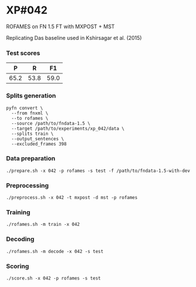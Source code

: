# XP\#042

ROFAMES on FN 1.5 FT with MXPOST + MST

Replicating Das baseline used in Kshirsagar et al. (2015)

### Test scores
| P| R | F1 |
| --- | --- | --- |
| 65.2 | 53.8 | 59.0 |

### Splits generation
```
pyfn convert \
  --from fnxml \
  --to rofames \
  --source /path/to/fndata-1.5 \
  --target /path/to/experiments/xp_042/data \
  --splits train \
  --output_sentences \
  --excluded_frames 398
```

### Data preparation
```
./prepare.sh -x 042 -p rofames -s test -f /path/to/fndata-1.5-with-dev
```

### Preprocessing
```
./preprocess.sh -x 042 -t mxpost -d mst -p rofames
```

### Training
```
./rofames.sh -m train -x 042
```

### Decoding
```
./rofames.sh -m decode -x 042 -s test
```

### Scoring
```
./score.sh -x 042 -p rofames -s test
```
